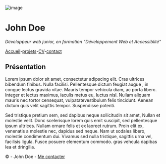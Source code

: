 ![image](https://bureau-store.fr/modules/ph_simpleblog/featured/30.jpg) 

# John Doe 

*Développeur web junior, en formation "Développement Web et Accessiblité"*

[Accueil]()-[projets]()-[CV]()-[contact]() 

## Présentation 

Lorem ipsum dolor sit amet, consectetur adipscing elit. Cras ultrices bibendum finibus. Nulla facilisi. Pellentesque dictum feugiat augue , in congue lectus gravida vitae. Mauris tempor vehicula diam, ac porta libero. Integer et lectus maximus, iaculis metus eu, luctus nisl. Nullam aliquam mauris nec tortor censequat, vulpatatevestibulum felis tincidunt. Aenean dictum quis velit sagittis tempor. Suspendisse potenti. 

Sed tristique pretium sem, sed dapibus neque sollicitudin sit amet, Nullan et molestie velit. Donc scelerisque lorem quis emit suscipit, sed pellentesque ipsum ultrices. Nullam ornare felis et ex laoreet rutrum. Proin elit ex, venenatis a molestie nec, dapidus sed neque. Nam ut sodales libero, molestie condimentum dui. Vivamus sed nulla tristique, sagittis urna vel, facilisis ligula. Fusce posuere elementum commodo. gras vehcula dapibas lea et dringilla. 

©  - John Doe - [Me contacter]() 
